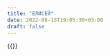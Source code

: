 ```yaml
---
title: "ЕЛИСЕЙ"
date: 2022-08-13T19:05:30+03:00
draft: false
---
```

{{<button2 href2="/elisej/elisej1/">}}

